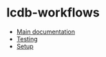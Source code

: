 # lcdb-workflows

* [Main documentation](https://lcdb.github.io/lcdb-workflows)
* [Testing](https://lcdb.github.io/lcdb-workflows/testing.html)
* [Setup](https://lcdb.github.io/lcdb-workflows/setup.html)
